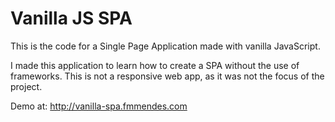 # Vanilla JS SPA

This is the code for a Single Page Application made with vanilla JavaScript.

I made this application to learn how to create a SPA without the use of frameworks.
This is not a responsive web app, as it was not the focus of the project.

Demo at: http://vanilla-spa.fmmendes.com
